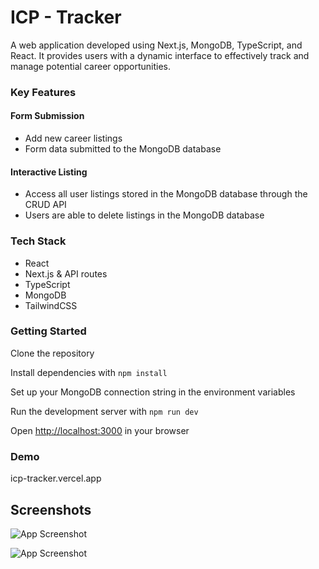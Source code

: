 # ICP - Tracker

A web application developed using Next.js, MongoDB, TypeScript, and React. It provides users with a dynamic interface to effectively track and manage potential career opportunities.

### Key Features

#### Form Submission

- Add new career listings
- Form data submitted to the MongoDB database

#### Interactive Listing

- Access all user listings stored in the MongoDB database through the CRUD API
- Users are able to delete listings in the MongoDB database


### Tech Stack

- React
- Next.js & API routes
- TypeScript
- MongoDB
- TailwindCSS

### Getting Started

Clone the repository

Install dependencies with `npm install`

Set up your MongoDB connection string in the environment variables

Run the development server with `npm run dev`

Open [http://localhost:3000](http://localhost:3000) in your browser

### Demo

icp-tracker.vercel.app

## Screenshots

![App Screenshot](https://github.com/user-attachments/assets/2b819832-223f-486e-90da-1068f7eeab1f)

![App Screenshot](https://github.com/user-attachments/assets/350bfe49-f2f2-4177-9f36-4fe96420bb39)
